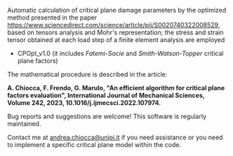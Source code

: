 Automatic calculation of critical plane damage parameters by the optimized method presented in the paper https://www.sciencedirect.com/science/article/pii/S0020740322008529, based on tensors analysis and Mohr's representation; the stress and strain tensor obtained at each load step of a finite element analysis are employed

- CPOpt_v1.0 (it includes *Fatemi-Socie*  and *Smith-Watson-Topper* critical plane factors)

The mathematical procedure is described in the article:

**A. Chiocca, F. Frendo, G. Marulo, "An efficient algorithm for critical plane factors evaluation", International Journal of Mechanical Sciences, Volume 242, 2023, 10.1016/j.ijmecsci.2022.107974.**

Bug reports and suggestions are welcome! 
This software is regularly maintained.

Contact me at andrea.chiocca@unipi.it if you need assistance or you need to implement a specific critical plane model within the code.
